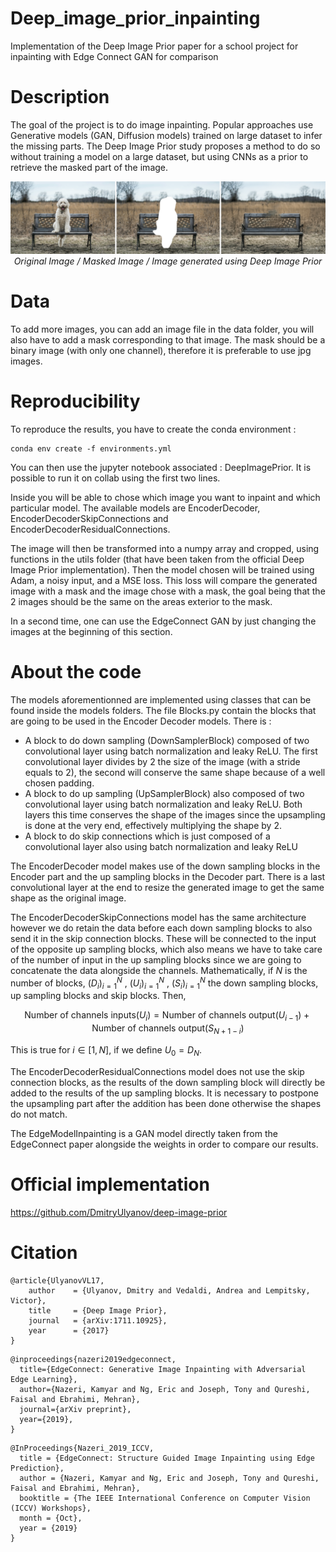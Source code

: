 # Deep_image_prior_inpainting

Implementation of the Deep Image Prior paper for a school project for inpainting with Edge Connect GAN for comparison

# Description

The goal of the project is to do image inpainting. Popular approaches use Generative models (GAN, Diffusion models) trained on large dataset to infer the missing parts. The Deep Image Prior study proposes a method to do so without training a model on a large dataset, but using CNNs as a prior to retrieve the masked part of the image.

<p align="center">
  <img src="example.jpg" alt="Example of inpainting with deep image prior" />
  <br />
  <em>Original Image / Masked Image / Image generated using Deep Image Prior</em>
</p>

# Data

To add more images, you can add an image file in the data folder, you will also have to add a mask corresponding to that image. The mask should be a binary image (with only one channel), therefore it is preferable to use jpg images.

# Reproducibility

To reproduce the results, you have to create the conda environment :

```
conda env create -f environments.yml
```

You can then use the jupyter notebook associated : DeepImagePrior. It is possible to run it on collab using the first two lines.

Inside you will be able to chose which image you want to inpaint and which particular model. The available models are EncoderDecoder, EncoderDecoderSkipConnections and EncoderDecoderResidualConnections.

The image will then be transformed into a numpy array and cropped, using functions in the utils folder (that have been taken from the official Deep Image Prior implementation). Then the model chosen will be trained using Adam, a noisy input, and a MSE loss. This loss will compare the generated image with a mask and the image chose with a mask, the goal being that the 2 images should be the same on the areas exterior to the mask.

In a second time, one can use the EdgeConnect GAN by just changing the images at the beginning of this section.

# About the code

The models aforementionned are implemented using classes that can be found inside the models folders. The file Blocks.py contain the blocks that are going to be used in the Encoder Decoder models. There is :

- A block to do down sampling (DownSamplerBlock) composed of two convolutional layer using batch normalization and leaky ReLU. The first convolutional layer divides by 2 the size of the image (with a stride equals to 2), the second will conserve the same shape because of a well chosen padding.
- A block to do up sampling (UpSamplerBlock) also composed of two convolutional layer using batch normalization and leaky ReLU. Both layers this time conserves the shape of the images since the upsampling is done at the very end, effectively multiplying the shape by 2.
- A block to do skip connections which is just composed of a convolutional layer also using batch normalization and leaky ReLU

The EncoderDecoder model makes use of the down sampling blocks in the Encoder part and the up sampling blocks in the Decoder part. There is a last convolutional layer at the end to resize the generated image to get the same shape as the original image.

The EncoderDecoderSkipConnections model has the same architecture however we do retain the data before each down sampling blocks to also send it in the skip connection blocks. These will be connected to the input of the opposite up sampling blocks, which also means we have to take care of the number of input in the up sampling blocks since we are going to concatenate the data alongside the channels. Mathematically, if $N$ is the number of blocks, $(D_i)_{i=1}^{N}$ , $(U_i)_{i=1}^{N}$ , $(S_i)_{i=1}^{N}$ the down sampling blocks, up sampling blocks and skip blocks. Then,

$$ \text{Number of channels inputs}(U_i) = \text{Number of channels output}(U_{i-1}) + \text{Number of channels output}(S_{N+1-i}) $$

This is true for $i \in [1, N]$, if we define $U_0 = D_N$.

The EncoderDecoderResidualConnections model does not use the skip connection blocks, as the results of the down sampling block will directly be added to the results of the up sampling blocks. It is necessary to postpone the upsampling part after the addition has been done otherwise the shapes do not match.

The EdgeModelInpainting is a GAN model directly taken from the EdgeConnect paper alongside the weights in order to compare our results.

# Official implementation

https://github.com/DmitryUlyanov/deep-image-prior

# Citation

```
@article{UlyanovVL17,
    author    = {Ulyanov, Dmitry and Vedaldi, Andrea and Lempitsky, Victor},
    title     = {Deep Image Prior},
    journal   = {arXiv:1711.10925},
    year      = {2017}
}
```

```
@inproceedings{nazeri2019edgeconnect,
  title={EdgeConnect: Generative Image Inpainting with Adversarial Edge Learning},
  author={Nazeri, Kamyar and Ng, Eric and Joseph, Tony and Qureshi, Faisal and Ebrahimi, Mehran},
  journal={arXiv preprint},
  year={2019},
}
```

```
@InProceedings{Nazeri_2019_ICCV,
  title = {EdgeConnect: Structure Guided Image Inpainting using Edge Prediction},
  author = {Nazeri, Kamyar and Ng, Eric and Joseph, Tony and Qureshi, Faisal and Ebrahimi, Mehran},
  booktitle = {The IEEE International Conference on Computer Vision (ICCV) Workshops},
  month = {Oct},
  year = {2019}
}
```